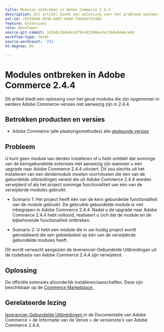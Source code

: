 ```yaml
---
title: Modules ontbreken in Adobe Commerce 2.4.4
description: Dit artikel biedt een oplossing voor het probleem wanneer modules uit eerdere Adobe Commerce-versies niet aanwezig zijn in 2.4.4.
exl-id: c0335b66-803b-44d7-b966-7d60a5f21d8d
feature: Extensions
role: Developer
source-git-commit: 1d2e0c1b4a8e3d79a362500ee3ec7bde84a6ce0d
workflow-type: tm+mt
source-wordcount: '251'
ht-degree: 0%

---
```


# Modules ontbreken in Adobe Commerce 2.4.4

Dit artikel biedt een oplossing voor het geval modules die zijn opgenomen in eerdere Adobe Commerce-versies niet aanwezig zijn in 2.4.4.

## Betrokken producten en versies

* Adobe Commerce (alle plaatsingsmethodes) alle [ gesteunde versies ](https://www.adobe.com/content/dam/cc/en/legal/terms/enterprise/pdfs/Adobe-Commerce-Software-Lifecycle-Policy.pdf)

## Probleem

U kunt geen module van derden installeren of u hebt ontdekt dat sommige van de kerngebundelde extensies niet aanwezig zijn wanneer u een upgrade naar Adobe Commerce 2.4.4 uitvoert. Dit zou slechts uit het installeren van een derdemodule moeten voortvloeien die één van de gebundelde uitbreidingen vereist die uit Adobe Commerce 2.4.4 worden verwijderd of als het project sommige functionaliteit van één van de verwijderde modules gebruikt.

* Scenario 1: Het project heeft één van de kern gebundelde functionaliteit van de module gebruikt. De gebruikte gebundelde module is niet inbegrepen in Adobe Commerce 2.4.4. Nadat u de upgrade naar Adobe Commerce 2.4.4 hebt voltooid, realiseert u zich dat de module en de bijbehorende functionaliteit ontbreken.

* Scenario 2: U hebt een module die in uw huidig project wordt geïnstalleerd die een gebiedsdeel op één van de verwijderde gebundelde modules heeft.

Dit wordt verwacht aangezien de leverancier-Gebundelde Uitbreidingen uit de codebasis van Adobe Commerce 2.4.4 zijn verwijderd.

## Oplossing

De officiële extensies afzonderlijk installeren/aanschaffen. Deze zijn beschikbaar op de [ Commerce Marketplace ](https://marketplace.magento.com/extensions.html).

## Gerelateerde lezing

[ leverancier-Gebundelde Uitbreidingen ](https://experienceleague.adobe.com/docs/commerce-operations/release/notes/adobe-commerce/2-4-4.html?lang=nl-NL&#vendor-bundled-extensions) in de Documentatie van Adobe Commerce > de Informatie van de Versie > de versienota&#39;s van Adobe Commerce 2.4.4.
